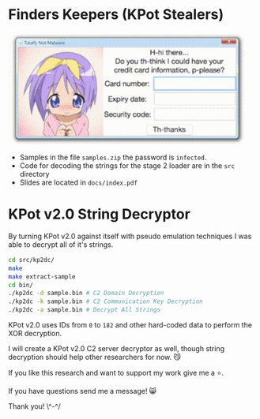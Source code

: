 # Finders Keepers (KPot Stealers)

![anime credit card](docs/img/anime-credit-card.gif)

- Samples in the file `samples.zip` the password is `infected`.
- Code for decoding the strings for the stage 2 loader are in the `src` directory
- Slides are located in `docs/index.pdf`

# KPot v2.0 String Decryptor

By turning KPot v2.0 against itself with pseudo emulation techniques I was able to decrypt all of it's strings.

```bash
cd src/kp2dc/
make
make extract-sample
cd bin/
./kp2dc -d sample.bin # C2 Domain Decryption
./kp2dc -k sample.bin # C2 Communication Key Decryption
./kp2dc -a sample.bin # Decrypt All Strings
```

KPot v2.0 uses IDs from `0` to `182` and other hard-coded data to perform the XOR decryption.

I will create a KPot v2.0 C2 server decryptor as well, though string decryption should help other researchers for now. :smirk_cat:

If you like this research and want to support my work give me a :star:.

If you have questions send me a message! :smile_cat:

Thank you! \\^-^/
